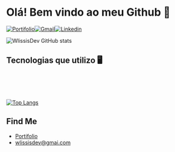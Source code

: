 # Olá! Bem vindo ao meu Github 👋

[![Portifolio](https://img.shields.io/badge/website-000000?style=for-the-badge&logo=About.me&logoColor=white)](https://quiet-genie-146544.netlify.app/)[![Gmail](https://img.shields.io/badge/Gmail-D14836?style=for-the-badge&logo=gmail&logoColor=white)](https://mail.google.com/mail/u/0/#inbox?compose=GTvVlcRzDfrmkdsvwGCNBfrBlVdBmxLlTvnBkxrqTWtpWFDwJnHNnWbGJNqLKpRQKlQFWJLPKmzTl)[![Linkedin](https://img.shields.io/badge/LinkedIn-0077B5?style=for-the-badge&logo=linkedin&logoColor=white)](https://www.linkedin.com/in/wlissis-ribeiro/)

![WlissisDev GitHub stats](https://github-readme-stats.vercel.app/api?username=wlissisDev&show_icons=true&theme=radical)

## Tecnologias que utilizo 🖥️
<div style="display: inline_block"><br/>
<img align="center" alt="" src="https://img.shields.io/badge/HTML5-E34F26?style=for-the-badge&logo=html5&logoColor=white"/>
<img align="center" alt="" src="https://img.shields.io/badge/CSS3-1572B6?style=for-the-badge&logo=css3&logoColor=white"/>
<img align="center" alt="" src="https://img.shields.io/badge/JavaScript-F7DF1E?style=for-the-badge&logo=javascript&logoColor=black"/>
<img align="center" alt="" src="https://img.shields.io/badge/Sass-CC6699?style=for-the-badge&logo=sass&logoColor=white"/>
<img align="center" alt="" src="	https://img.shields.io/badge/React-20232A?style=for-the-badge&logo=react&logoColor=61DAFB"/>
<img align="center" alt="" src="https://img.shields.io/badge/MongoDB-4EA94B?style=for-the-badge&logo=mongodb&logoColor=white"/>
<img align="center" alt="" src="https://img.shields.io/badge/Netlify-00C7B7?style=for-the-badge&logo=netlify&logoColor=white"/>
<img align="center" alt="" src="https://img.shields.io/badge/Node.js-43853D?style=for-the-badge&logo=node.js&logoColor=white"/>
</div><br/>

[![Top Langs](https://github-readme-stats.vercel.app/api/top-langs/?username=wlissisDev)](https://github.com/wlissisDev/github-readme-stats)
<br/>


## Find Me
- [Portifolio](https://quiet-genie-146544.netlify.app/)
- [wlissisdev@gmai.com](https://mail.google.com/mail/u/0/#inbox?compose=GTvVlcRzDfrmkdsvwGCNBfrBlVdBmxLlTvnBkxrqTWtpWFDwJnHNnWbGJNqLKpRQKlQFWJLPKmzTl)
